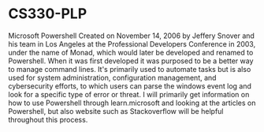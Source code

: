 # CS330-PLP

Microsoft Powershell
Created on November 14, 2006 by Jeffery Snover and his team in Los Angeles at the Professional Developers Conference in 2003, under the name of Monad, which would later be developed and renamed to Powershell. When it was first developed it was purposed to be a better way to manage command lines. It's primarily used to automate tasks but is also used for system administration, configuration management, and cybersecurity efforts, to which users can parse the windows event log and look for a specific type of error or threat. I will primarily get information on how to use Powershell through learn.microsoft and looking at the articles on Powershell, but also website such as Stackoverflow will be helpful throughout this process.
